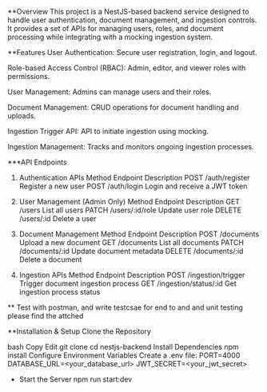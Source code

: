 **Overview
This project is a NestJS-based backend service designed to handle user authentication, document management, and ingestion controls. It provides a set of APIs for managing users, roles, and document processing while integrating with a mocking ingestion system.

**Features
User Authentication: Secure user registration, login, and logout.

Role-based Access Control (RBAC): Admin, editor, and viewer roles with permissions.

User Management: Admins can manage users and their roles.

Document Management: CRUD operations for document handling and uploads.

Ingestion Trigger API: API to initiate ingestion using mocking.

Ingestion Management: Tracks and monitors ongoing ingestion processes.


***API Endpoints
1. Authentication APIs
Method	Endpoint	Description
POST	/auth/register	Register a new user
POST	/auth/login	    Login and receive a JWT token

2. User Management (Admin Only)
Method	Endpoint	Description
GET	    /users	     List all users
PATCH 	/users/:id/role	  Update user role
DELETE	/users/:id	    Delete a user

3. Document Management
Method	 Endpoint  	Description
POST	/documents	  Upload a new document
GET	/documents	    List all documents
PATCH	/documents/:id	  Update document metadata
DELETE	/documents/:id	   Delete a document


4. Ingestion APIs
Method	Endpoint	Description
POST	/ingestion/trigger  	 Trigger document ingestion process
GET	/ingestion/status/:id	     Get ingestion process status


** Test with postman, and write testcsae for end to and and unit testing 
please find the attched 


**Installation & Setup
Clone the Repository

bash
Copy
Edit
git clone <nestjs-backend>
cd nestjs-backend
Install Dependencies
npm install
Configure Environment Variables Create a .env file:
PORT=4000
DATABASE_URL=<your_database_url>
JWT_SECRET=<your_jwt_secret>


* Start the Server
npm run start:dev
